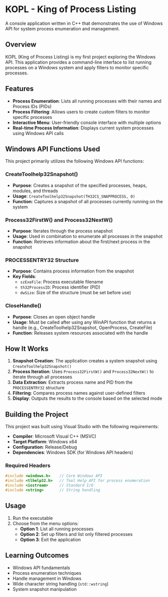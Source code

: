 # KOPL - King of Process Listing

A console application written in C++ that demonstrates the use of Windows API for system process enumeration and management.

## Overview

KOPL (King of Process Listing) is my first project exploring the Windows API. This application provides a command-line interface to list running processes on a Windows system and apply filters to monitor specific processes.

## Features

- **Process Enumeration**: Lists all running processes with their names and Process IDs (PIDs)
- **Process Filtering**: Allows users to create custom filters to monitor specific processes
- **Interactive Menu**: User-friendly console interface with multiple options
- **Real-time Process Information**: Displays current system processes using Windows API calls

## Windows API Functions Used

This project primarily utilizes the following Windows API functions:

### CreateToolhelp32Snapshot()
- **Purpose**: Creates a snapshot of the specified processes, heaps, modules, and threads
- **Usage**: `CreateToolhelp32Snapshot(TH32CS_SNAPPROCESS, 0)`
- **Function**: Captures a snapshot of all processes currently running on the system

### Process32FirstW() and Process32NextW()
- **Purpose**: Iterates through the process snapshot
- **Usage**: Used in combination to enumerate all processes in the snapshot
- **Function**: Retrieves information about the first/next process in the snapshot

### PROCESSENTRY32 Structure
- **Purpose**: Contains process information from the snapshot
- **Key Fields**:
  - `szExeFile`: Process executable filename
  - `th32ProcessID`: Process identifier (PID)
  - `dwSize`: Size of the structure (must be set before use)

### CloseHandle()
- **Purpose**: Closes an open object handle
- **Usage**: Must be called after using any WinAPI function that returns a handle (e.g., CreateToolhelp32Snapshot, OpenProcess, CreateFile)  
- **Function**: Releases system resources associated with the handle

## How It Works

1. **Snapshot Creation**: The application creates a system snapshot using `CreateToolhelp32Snapshot()`
2. **Process Iteration**: Uses `Process32FirstW()` and `Process32NextW()` to iterate through all processes
3. **Data Extraction**: Extracts process name and PID from the `PROCESSENTRY32` structure
4. **Filtering**: Compares process names against user-defined filters
5. **Display**: Outputs the results to the console based on the selected mode

## Building the Project

This project was built using Visual Studio with the following requirements:

- **Compiler**: Microsoft Visual C++ (MSVC)
- **Target Platform**: Windows x64
- **Configuration**: Release/Debug
- **Dependencies**: Windows SDK (for Windows API headers)

### Required Headers
```cpp
#include <windows.h>    // Core Windows API
#include <tlhelp32.h>   // Tool Help API for process enumeration
#include <iostream>     // Standard I/O
#include <string>       // String handling
```

## Usage

1. Run the executable
2. Choose from the menu options:
   - **Option 1**: List all running processes
   - **Option 2**: Set up filters and list only filtered processes
   - **Option 3**: Exit the application

## Learning Outcomes

- Windows API fundamentals
- Process enumeration techniques
- Handle management in Windows
- Wide character string handling (`std::wstring`)
- System snapshot manipulation

